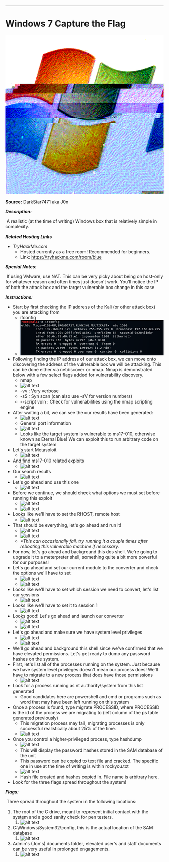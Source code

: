 ****

# Windows 7 Capture the Flag

![alt text](./images/logo.gif?raw=true "Logo")

**Source:** DarkStar7471 aka J0n

***Description:***

​	A realistic (at the time of writing) Windows box that is relatively simple in complexity. 

***Related Hosting Links***

- *TryHackMe.com*
  - Hosted currently as a free room! Recommended for beginners.
  - Link: https://tryhackme.com/room/blue

***Special Notes:***

​	If using VMware, use NAT. This can be very picky about being on host-only for whatever reason and often times just doesn't work. You'll notice the IP of both the attack box and the target vulnerable box change in this case 	



***Instructions:*** 

- Start by first checking the IP address of the Kali (or other attack box) you are attacking from
  - ifconfig
  - ![alt text](./images/ifconfig.png?raw=true "ifconfig")
- Following finding the IP address of our attack box, we can move onto discovering the address of the vulnerable box we will be attacking. This can be done either via netdiscover or nmap. Nmap is demonstrated below with a few select flags added for vulnerability discovery.
  - nmap 
  - ![alt text]()
  - -vv : Very verbose
  - -sS : Syn scan (can also use -sV for version numbers)
  - --script vuln : Check for vulnerabilities using the nmap scripting engine
- After waiting a bit, we can see the our results have been generated:
  - ![alt text]()
  - General port information
  - ![alt text]()
  - Looks like the target system is vulnerable to ms17-010, otherwise known as Eternal Blue! We can exploit this to run arbitrary code on the target system
- Let's start Metasploit
  - ![alt text]()
- And find ms17-010 related exploits
  - ![alt text]()
- Our search results
  - ![alt text]()
- Let's go ahead and use this one
  - ![alt text]()
- Before we continue, we should check what options we must set before running this exploit
  - ![alt text]()
  - ![alt text]()
- Looks like we'll have to set the RHOST, remote host
  - ![alt text]()
- That should be everything, let's go ahead and run it!
  - ![alt text]()
  - ![alt text]()
  - *\*This can occasionally fail, try running it a couple times after rebooting this vulnerable machine if necessary.*
- For now, let's go ahead and background this dos shell. We're going to upgrade it to a meterpreter shell, something quite a bit more powerful for our purposes!
- Let's go ahead and set our current module to the converter and check the options we'll have to set
  - ![alt text]()
  - ![alt text]()
- Looks like we'll have to set which session we need to convert, let's list our sessions
  - ![alt text]()
- Looks like we'll have to set it to session 1
  - ![alt text]()
- Looks good! Let's go ahead and launch our converter
  - ![alt text]()
  - ![alt text]()
- Let's go ahead and make sure we have system level privileges
  - ![alt text]()
  - ![alt text]()
- We'll go ahead and background this shell since we've confirmed that we have elevated permissions. Let's get ready to dump any password hashes on the system.
- First, let's list all of the processes running on the system. Just because we have system level privileges doesn't mean our process does! We'll have to migrate to a new process that does have those permissions
  - ![alt text]()
- Look for a process running as nt authority\system from this list generated
  - Good candidates here are powershell and cmd or programs such as word that may have been left running on this system
- Once a process is found, type migrate PROCESSID, where PROCESSID is the id of the process we are migrating to (left column of the ps table generated previously)
  - This migration process may fail, migrating processes is only successful realistically about 25% of the time.
  - ![alt text]()
- Once you control a higher-privileged process, type hashdump
  - ![alt text]()
  - This will display the password hashes stored in the SAM database of the unit 
  - This password can be copied to text file and cracked. The specific one in use at the time of writing is within rockyou.txt
  - ![alt text]()
  - Hash file created and hashes copied in. File name is arbitrary here. 
- Look for the three flags spread throughout the system!









***Flags:***

​	Three spread throughout the system in the following locations:

1. The root of the C drive, meant to represent initial contact with the system and a good sanity check for pen testers.
   1. ![alt text]()
2. C:\Windows\System32\config, this is the actual location of the SAM database
   1. ![alt text]()
3. Admin's (Jon's) documents folder, elevated user's and staff documents can be very useful in prolonged engagements.
   1. ![alt text]()
